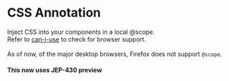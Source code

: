 # CSS Annotation

Inject CSS into your components in a local @scope.\
Refer to [can-i-use](https://caniuse.com/css-cascade-scope) to check for browser support.\
\
As of now, of the major desktop browsers, Firefox does not support `@scope`.


#### This now uses JEP-430 preview  